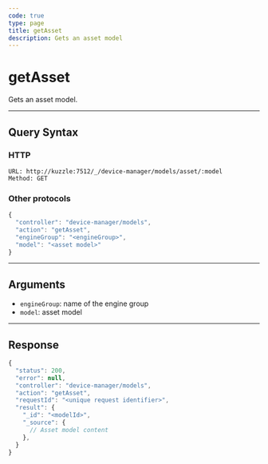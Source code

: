 ```yaml
---
code: true
type: page
title: getAsset
description: Gets an asset model
---
```


# getAsset

Gets an asset model.

---

## Query Syntax

### HTTP

```http
URL: http://kuzzle:7512/_/device-manager/models/asset/:model
Method: GET
```

### Other protocols

```js
{
  "controller": "device-manager/models",
  "action": "getAsset",
  "engineGroup": "<engineGroup>",
  "model": "<asset model>"
}
```

---

## Arguments

- `engineGroup`: name of the engine group
- `model`: asset model

---

## Response

```js
{
  "status": 200,
  "error": null,
  "controller": "device-manager/models",
  "action": "getAsset",
  "requestId": "<unique request identifier>",
  "result": {
    "_id": "<modelId>",
    "_source": {
      // Asset model content
    },
  }
}
```
